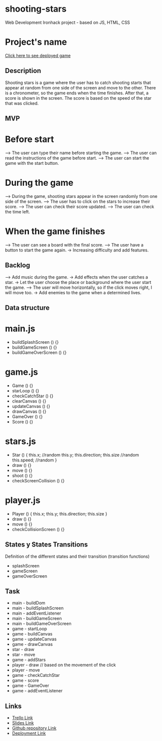 # shooting-stars
Web Development Ironhack project - based on JS, HTML, CSS

# Project's name

[Click here to see deployed game](http://github.com)

## Description
Shooting stars is a game where the user has to catch shooting starts that appear at random from one side of the screen and move to the other.
There is a chronometer, so the game ends when the time finishes.
After that, a score is shown in the screen. The score is based on the speed of the star that was clicked.

## MVP
# Before start
—> The user can type their name before starting the game.
—> The user can read the instructions of the game before start.
—> The user can start the game with the start button. 

# During the game
—> During the game, shooting stars appear in the screen randomly from one side of the screen.
—> The user has to click on the stars to increase their score.
—> The user can check their score updated.
—> The user can check the time left.

# When the game finishes
—> The user can see a board with the final score.
—> The user have a button to start the game again.
-> Increasing difficulty and add features.

## Backlog
—> Add music during the game.
-> Add effects when the user catches a star.
-> Let the user choose the place or background where the user start the game.
—> The user will move horizontally, so if the click moves right, I will move too.
-> Add enemies to the game when a determined lives.

## Data structure
# main.js
- buildSplashScreen () {}
- buildGameScreen () {}
- buildGameOverScreen () {}

# game.js
- Game () {}
- starLoop () {}
- checkCatchStar () {}
- clearCanvas () {}
- updateCanvas () {}
- drawCanvas () {}
- GameOver () {}
- Score () {}

# stars.js 
- Star () {
    this.x; //random
    this.y;
    this.direction;
    this.size //random
    this.speed; //random
}
- draw () {}
- move () {}
- shoot () {}
- checkScreenCollision () {}

# player.js 
- Player () {
    this.x;
    this.y;
    this.direction;
    this.size
}
- draw () {}
- move () {}
- checkCollisionScreen () {}

## States y States Transitions
Definition of the different states and their transition (transition functions)
- splashScreen
- gameScreen
- gameOverScreen

## Task
- main - buildDom
- main - buildSplashScreen
- main - addEventListener
- main - buildGameScreen
- main - buildGameOverScreen
- game - startLoop
- game - buildCanvas
- game - updateCanvas
- game - drawCanvas
- star - draw
- star - move
- game - addStars
- player - draw // based on the movement of the click
- player - move 
- game - checkCatchStar
- game - score
- game - GameOver
- game - addEventListener


## Links
- [Trello Link](https://trello.com/b/qJvWaLhd/shooting-stars)
- [Slides Link](http://slides.com)
- [Github repository Link](https://github.com/karlajaramillo/shooting-stars)
- [Deployment Link](http://github.com)
